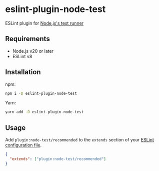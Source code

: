 # eslint-plugin-node-test

ESLint plugin for [Node.js's test runner](https://nodejs.org/api/test.html)

## Requirements

- Node.js v20 or later
- ESLint v8

## Installation

npm:

```sh
npm i -D eslint-plugin-node-test
```

Yarn:

```sh
yarn add -D eslint-plugin-node-test
```

## Usage

Add `plugin:node-test/recommended` to the `extends` section of your [ESLint configuration file](https://eslint.org/docs/latest/use/configure/configuration-files-deprecated).

```json
{
  "extends": ["plugin:node-test/recommended"]
}
```

